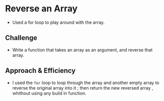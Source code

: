 # Reverse an Array

- Used a for loop to play around with the array.

## Challenge

- Write a function that takes an array as an argument, and reverse that array.

## Approach & Efficiency

- I used the `for` loop to loop through the array and another empty array to reverse the original array into it ; then return the new reversed array , whithout using any build in function.
